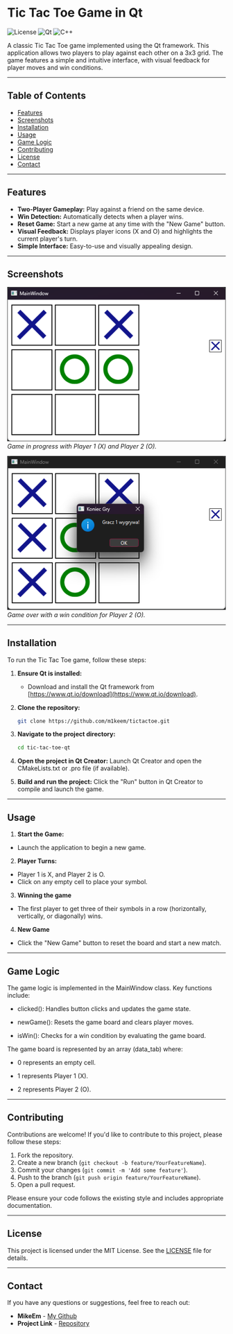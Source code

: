 # Tic Tac Toe Game in Qt

![License](https://img.shields.io/badge/license-MIT-blue.svg) 
![Qt](https://img.shields.io/badge/framework-Qt-green.svg)
![C++](https://img.shields.io/badge/language-C%2B%2B-orange.svg)

A classic Tic Tac Toe game implemented using the Qt framework. This application allows two players to play against each other on a 3x3 grid. The game features a simple and intuitive interface, with visual feedback for player moves and win conditions.

---

## Table of Contents

- [Features](#features)
- [Screenshots](#screenshots)
- [Installation](#installation)
- [Usage](#usage)
- [Game Logic](#game-logic)
- [Contributing](#contributing)
- [License](#license)
- [Contact](#contact)

---

## Features

- **Two-Player Gameplay:** Play against a friend on the same device.
- **Win Detection:** Automatically detects when a player wins.
- **Reset Game:** Start a new game at any time with the "New Game" button.
- **Visual Feedback:** Displays player icons (X and O) and highlights the current player's turn.
- **Simple Interface:** Easy-to-use and visually appealing design.

---

## Screenshots

![Screenshot 1](screenshots/screenshot1.png)  
*Game in progress with Player 1 (X) and Player 2 (O).*

![Screenshot 2](screenshots/screenshot2.png)  
*Game over with a win condition for Player 2 (O).*

---

## Installation

To run the Tic Tac Toe game, follow these steps:

1. **Ensure Qt is installed:**
   - Download and install the Qt framework from [https://www.qt.io/download](https://www.qt.io/download).

2. **Clone the repository:**
   ```bash
   git clone https://github.com/m1keem/tictactoe.git

3. **Navigate to the project directory:**
   ```bash
   cd tic-tac-toe-qt
   
4. **Open the project in Qt Creator:**
   Launch Qt Creator and open the CMakeLists.txt or .pro file (if available).
   
5. **Build and run the project:**
   Click the "Run" button in Qt Creator to compile and launch the game.

---

## Usage

1. **Start the Game:**
- Launch the application to begin a new game.

2. **Player Turns:**
- Player 1 is X, and Player 2 is O.
- Click on any empty cell to place your symbol.

3. **Winning the game**
- The first player to get three of their symbols in a row (horizontally, vertically, or diagonally) wins.

4. **New Game**
- Click the "New Game" button to reset the board and start a new match.

---

## Game Logic

The game logic is implemented in the MainWindow class. Key functions include:

- clicked(): Handles button clicks and updates the game state.

- newGame(): Resets the game board and clears player moves.

- isWin(): Checks for a win condition by evaluating the game board.

The game board is represented by an array (data_tab) where:

- 0 represents an empty cell.

- 1 represents Player 1 (X).

- 2 represents Player 2 (O).

---

## Contributing

Contributions are welcome! If you'd like to contribute to this project, please follow these steps:

1. Fork the repository.
2. Create a new branch (`git checkout -b feature/YourFeatureName`).
3. Commit your changes (`git commit -m 'Add some feature'`).
4. Push to the branch (`git push origin feature/YourFeatureName`).
5. Open a pull request.

Please ensure your code follows the existing style and includes appropriate documentation.

---

## License

This project is licensed under the MIT License. See the [LICENSE](LICENSE) file for details.

---

## Contact

If you have any questions or suggestions, feel free to reach out:

- **MikeEm** - [My Github](https://github.com/m1keem)
- **Project Link** - [Repository](https://github.com/m1keem/tictactoe)
